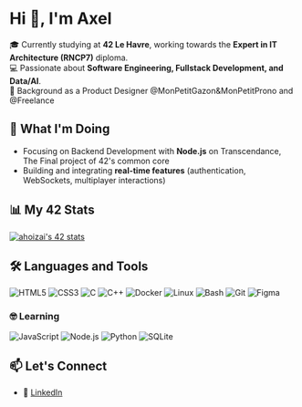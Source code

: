 # Hi 👋, I'm Axel  

🎓 Currently studying at **42 Le Havre**, working towards the **Expert in IT Architecture (RNCP7)** diploma.  
💻 Passionate about **Software Engineering, Fullstack Development, and Data/AI**.  
🎨 Background as a Product Designer @MonPetitGazon&MonPetitProno and @Freelance

## 🌟 What I'm Doing
- Focusing on Backend Development with **Node.js** on Transcendance, The Final project of 42's common core  
- Building and integrating **real-time features** (authentication, WebSockets, multiplayer interactions)  

## 📊 My 42 Stats  

[![ahoizai's 42 stats](https://badge.mediaplus.ma/binary/ahoizai?1337Badge=off)](https://github.com/oakoudad/badge42) 

## 🛠️ Languages and Tools  

![HTML5](https://img.shields.io/badge/HTML5-E34F26?style=for-the-badge&logo=html5&logoColor=white)
![CSS3](https://img.shields.io/badge/CSS3-1572B6?style=for-the-badge&logo=css3&logoColor=white)
![C](https://img.shields.io/badge/C-00599C?style=for-the-badge&logo=c&logoColor=white)
![C++](https://img.shields.io/badge/C++-00599C?style=for-the-badge&logo=cplusplus&logoColor=white)
![Docker](https://img.shields.io/badge/Docker-2496ED?style=for-the-badge&logo=docker&logoColor=white)
![Linux](https://img.shields.io/badge/Linux-FCC624?style=for-the-badge&logo=linux&logoColor=black)
![Bash](https://img.shields.io/badge/Bash-4EAA25?style=for-the-badge&logo=gnubash&logoColor=white)
![Git](https://img.shields.io/badge/Git-F05032?style=for-the-badge&logo=git&logoColor=white)
![Figma](https://img.shields.io/badge/Figma-F24E1E?style=for-the-badge&logo=figma&logoColor=white)  

### 🤓 Learning

![JavaScript](https://img.shields.io/badge/JavaScript-F7DF1E?style=for-the-badge&logo=javascript&logoColor=black)
![Node.js](https://img.shields.io/badge/Node.js-339933?style=for-the-badge&logo=nodedotjs&logoColor=white)
![Python](https://img.shields.io/badge/Python-3776AB?style=for-the-badge&logo=python&logoColor=white)
![SQLite](https://img.shields.io/badge/SQLite-4479A1?style=for-the-badge&logo=sqlite&logoColor=white)  

## 📫 Let's Connect
- 💼 [LinkedIn](https://linkedin.com/in/axelhoizai)  
